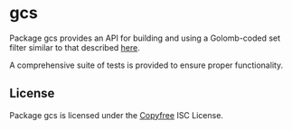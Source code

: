 gcs
==========

Package gcs provides an API for building and using a Golomb-coded set filter
similar to that described [here](http://giovanni.bajo.it/post/47119962313/golomb-coded-sets-smaller-than-bloom-filters).

A comprehensive suite of tests is provided to ensure proper functionality.

## License

Package gcs is licensed under the [Copyfree](http://Copyfree.org) ISC
License.
